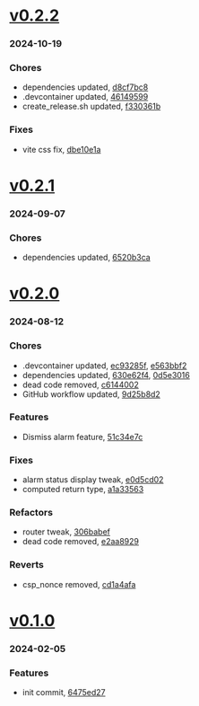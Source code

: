 # <a href='https://github.com/mrjackwills/push_alarm_frontend/releases/tag/v0.2.2'>v0.2.2</a>
### 2024-10-19

### Chores
+ dependencies updated, [d8cf7bc8](https://github.com/mrjackwills/push_alarm_frontend/commit/d8cf7bc878bafb5131587aff56863cb90756dbd6)
+ .devcontainer updated, [46149599](https://github.com/mrjackwills/push_alarm_frontend/commit/4614959978a38179ef40caaeb4d372bf612c4cab)
+ create_release.sh updated, [f330361b](https://github.com/mrjackwills/push_alarm_frontend/commit/f330361b17da8e5343b4f229f1929dcafa9f0d6c)

### Fixes
+ vite css fix, [dbe10e1a](https://github.com/mrjackwills/push_alarm_frontend/commit/dbe10e1ab1ac65ab8856d2fd209a27b8657bfedc)

# <a href='https://github.com/mrjackwills/push_alarm_frontend/releases/tag/v0.2.1'>v0.2.1</a>
### 2024-09-07

### Chores
+ dependencies updated, [6520b3ca](https://github.com/mrjackwills/push_alarm_frontend/commit/6520b3caeffabd006b15102a47404e352de66301)

# <a href='https://github.com/mrjackwills/push_alarm_frontend/releases/tag/v0.2.0'>v0.2.0</a>
### 2024-08-12

### Chores
+ .devcontainer updated, [ec93285f](https://github.com/mrjackwills/push_alarm_frontend/commit/ec93285ffef0128cf9f18f7e38f09ae67bc4dee5), [e563bbf2](https://github.com/mrjackwills/push_alarm_frontend/commit/e563bbf245cdfe245b1172593a0916d6f90577e1)
+ dependencies updated, [630e62f4](https://github.com/mrjackwills/push_alarm_frontend/commit/630e62f42f8c2ec7d50613aa39119ac690532d94), [0d5e3016](https://github.com/mrjackwills/push_alarm_frontend/commit/0d5e3016aa0b3fc12824a8daf3b2db32d6cba36b)
+ dead code removed, [c6144002](https://github.com/mrjackwills/push_alarm_frontend/commit/c6144002e8f22278b8ec1b30609a2aa9197de06c)
+ GitHub workflow updated, [9d25b8d2](https://github.com/mrjackwills/push_alarm_frontend/commit/9d25b8d2c59ec3f12ded98b15354763b36d7abdf)

### Features
+ Dismiss alarm feature, [51c34e7c](https://github.com/mrjackwills/push_alarm_frontend/commit/51c34e7c1e6b58067868a3347bfd2e68d373b47a)

### Fixes
+ alarm status display tweak, [e0d5cd02](https://github.com/mrjackwills/push_alarm_frontend/commit/e0d5cd02b9cc9d332480a8cccb7989620a889469)
+ computed return type, [a1a33563](https://github.com/mrjackwills/push_alarm_frontend/commit/a1a33563174a35a862e03d88e4bd52be95bef2b9)

### Refactors
+ router tweak, [306babef](https://github.com/mrjackwills/push_alarm_frontend/commit/306babef2300727c9ce2de6def4f780481d9047b)
+ dead code removed, [e2aa8929](https://github.com/mrjackwills/push_alarm_frontend/commit/e2aa8929ad1844bfedb51a590b0723c88602c2c0)

### Reverts
+ csp_nonce removed, [cd1a4afa](https://github.com/mrjackwills/push_alarm_frontend/commit/cd1a4afa3d18eecdab8ff52cfc9a1e564d8082d4)

# <a href='https://github.com/mrjackwills/push_alarm_frontend/releases/tag/v0.1.0'>v0.1.0</a>
### 2024-02-05

### Features
+ init commit, [6475ed27](https://github.com/mrjackwills/push_alarm_frontend/commit/6475ed27697adc1c43d97db96e6ccf798ccc3e60)
